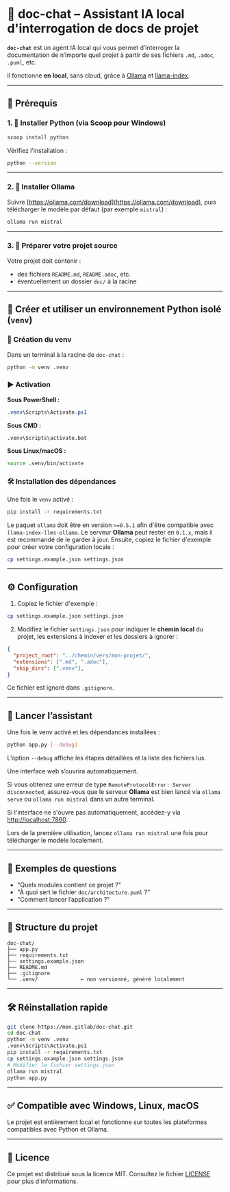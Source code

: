 # 🤖 doc-chat – Assistant IA local d'interrogation de docs de projet

**`doc-chat`** est un agent IA local qui vous permet d’interroger la documentation de n’importe quel projet à partir de ses fichiers `.md`, `.adoc`, `.puml`, etc.

Il fonctionne **en local**, sans cloud, grâce à [Ollama](https://ollama.com) et [llama-index](https://github.com/jerryjliu/llama_index).

---

## 🔧 Prérequis

### 1. 🐍 Installer Python (via Scoop pour Windows)

```powershell
scoop install python
```

Vérifiez l’installation :

```bash
python --version
```

---

### 2. 🤖 Installer Ollama

Suivre [https://ollama.com/download](https://ollama.com/download), puis télécharger le modèle par défaut (par exemple `mistral`) :

```bash
ollama run mistral
```

---

### 3. 📁 Préparer votre projet source

Votre projet doit contenir :

- des fichiers `README.md`, `README.adoc`, etc. 
- éventuellement un dossier `doc/` à la racine

---

## 🔄 Créer et utiliser un environnement Python isolé (`venv`)

### 🧪 Création du venv

Dans un terminal à la racine de `doc-chat` :

```bash
python -m venv .venv
```

### ▶️ Activation

**Sous PowerShell :**

```powershell
.venv\Scripts\Activate.ps1
```

**Sous CMD :**

```cmd
.venv\Scripts\activate.bat
```

**Sous Linux/macOS :**

```bash
source .venv/bin/activate
```

### 🛠️ Installation des dépendances

Une fois le `venv` activé :

```bash
pip install -r requirements.txt
```
Le paquet `ollama` doit être en version `>=0.5.1` afin d'être compatible avec
`llama-index-llms-ollama`. Le serveur **Ollama** peut rester en `0.1.x`, mais
il est recommandé de le garder à jour.
Ensuite, copiez le fichier d'exemple pour créer votre configuration locale :
```bash
cp settings.example.json settings.json
```

---

## ⚙️ Configuration

1. Copiez le fichier d'exemple :

```bash
cp settings.example.json settings.json
```

2. Modifiez le fichier `settings.json` pour indiquer le **chemin local** du projet, les extensions à indexer et les dossiers à ignorer :
```json
{
  "project_root": "../chemin/vers/mon-projet/",
  "extensions": [".md", ".adoc"],
  "skip_dirs": [".venv"],
}
```

Ce fichier est ignoré dans `.gitignore`.

---

## 🚀 Lancer l’assistant

Une fois le venv activé et les dépendances installées :

```bash
python app.py [--debug]
```
L’option `--debug` affiche les étapes détaillées et la liste des fichiers lus.

Une interface web s’ouvrira automatiquement.

Si vous obtenez une erreur de type `RemoteProtocolError: Server disconnected`,
assurez‑vous que le serveur **Ollama** est bien lancé via `ollama serve` ou
`ollama run mistral` dans un autre terminal.

Si l'interface ne s'ouvre pas automatiquement, accédez-y via [http://localhost:7860](http://localhost:7860).

Lors de la première utilisation, lancez `ollama run mistral` une fois pour télécharger le modèle localement.

---

## 💬 Exemples de questions

- "Quels modules contient ce projet ?"
- "À quoi sert le fichier `doc/architecture.puml` ?"
- "Comment lancer l’application ?"

---

## 📁 Structure du projet

```
doc-chat/
├── app.py
├── requirements.txt
├── settings.example.json
├── README.md
├── .gitignore
└── .venv/              ← non versionné, généré localement
```

---

## 🛠️ Réinstallation rapide

```bash
git clone https://mon.gitlab/doc-chat.git
cd doc-chat
python -m venv .venv
.venv\Scripts\Activate.ps1
pip install -r requirements.txt
cp settings.example.json settings.json
# Modifier le fichier settings.json
ollama run mistral
python app.py
```

---

## ✅ Compatible avec Windows, Linux, macOS

Le projet est entièrement local et fonctionne sur toutes les plateformes compatibles avec Python et Ollama.

---

## 📄 Licence

Ce projet est distribué sous la licence MIT. Consultez le fichier [LICENSE](LICENSE) pour plus d'informations.
